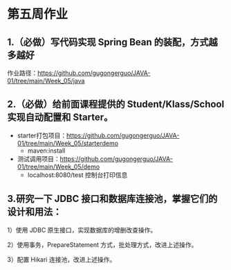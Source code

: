 # 第五周作业

## 1.（必做）写代码实现 Spring Bean 的装配，方式越多越好

作业路径：https://github.com/gugongerguo/JAVA-01/tree/main/Week_05/java

## 2.（必做）给前面课程提供的 Student/Klass/School 实现自动配置和 Starter。

- starter打包项目：https://github.com/gugongerguo/JAVA-01/tree/main/Week_05/starterdemo
  - maven:install
- 测试调用项目：https://github.com/gugongerguo/JAVA-01/tree/main/Week_05/demo
  - localhost:8080/test 控制台打印信息

## 3.研究一下 JDBC 接口和数据库连接池，掌握它们的设计和用法：

1）使用 JDBC 原生接口，实现数据库的增删改查操作。

2）使用事务，PrepareStatement 方式，批处理方式，改进上述操作。

3）配置 Hikari 连接池，改进上述操作。


